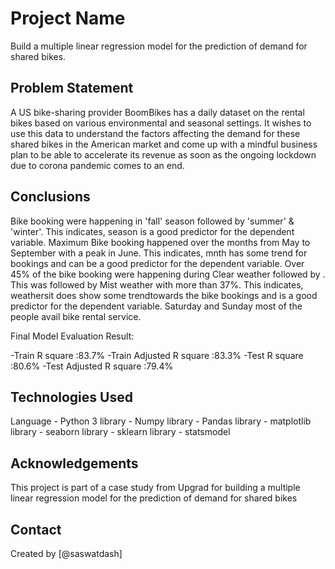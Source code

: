 # Project Name
Build a multiple linear regression model for the prediction of demand for shared bikes.

## Problem Statement

A US bike-sharing provider BoomBikes has a daily dataset on the rental bikes based on various environmental and seasonal settings. It wishes to use this data to understand the factors affecting the demand for these shared bikes in the American market and come up with a mindful business plan to be able to accelerate its revenue as soon as the ongoing lockdown due to corona pandemic comes to an end.

## Conclusions

Bike booking were happening in 'fall' season followed by 'summer' & 'winter'. This indicates, season is a good predictor for the dependent variable.
Maximum Bike booking happened over the months from May to September with a peak in June. This indicates, mnth has some trend for bookings and can be a good predictor for the dependent variable.
Over 45% of the bike booking were happening during Clear weather followed by . This was followed by Mist weather with more than 37%. This indicates, weathersit does show some trendtowards the bike bookings and is a good predictor for the dependent variable.
Saturday and Sunday most of the people avail bike rental service.

Final Model Evaluation Result:

-Train R square :83.7%
-Train Adjusted R square :83.3%
-Test R square :80.6%
-Test Adjusted R square :79.4%

## Technologies Used
Language - Python 3
library - Numpy
library - Pandas
library - matplotlib
library - seaborn
library - sklearn
library - statsmodel

## Acknowledgements
This project is part of a case study from Upgrad for building a multiple linear regression model for the prediction of demand for shared bikes


## Contact
Created by [@saswatdash]
